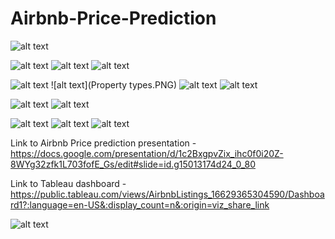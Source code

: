 # Airbnb-Price-Prediction
![alt text](Tableau_Dashboard.PNG)


![alt text](Data_Exploration.PNG)
![alt text](Data_Exploration_correlation.PNG)
![alt text](Data_correlation_fixed.PNG)


![alt text](Price_distribution_scatter.PNG)
![alt text](Property types.PNG)
![alt text](Property_distribution.PNG)
![alt text](Propery_prices.PNG)


![alt text](price_distribution.PNG)
![alt text](price_distribution_normal.PNG)


![alt text](RF_Modeling.PNG)
![alt text](Model_Selection_allfeatures.PNG)
![alt text](Model_Selection_lessfeatures.PNG)


Link to Airbnb Price prediction presentation - https://docs.google.com/presentation/d/1c2BxgpvZix_ihc0f0i20Z-8WYg32zfk1L703fofE_Gs/edit#slide=id.g15013174d24_0_80

Link to Tableau dashboard - https://public.tableau.com/views/AirbnbListings_16629365304590/Dashboard1?:language=en-US&:display_count=n&:origin=viz_share_link


![alt text](stockdata.PNG)
